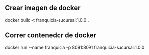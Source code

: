 ## Crear imagen de docker
docker build -t franquicia-sucursal:1.0.0 .

## Correr contenedor de docker
docker run --name  franquicia -p 8091:8091 franquicia-sucursal:1.0.0
